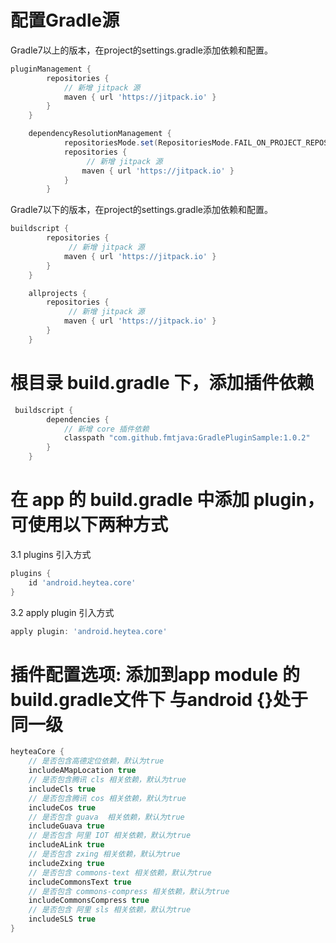 # 配置Gradle源
Gradle7以上的版本，在project的settings.gradle添加依赖和配置。
```groovy
pluginManagement {
        repositories {
            // 新增 jitpack 源
            maven { url 'https://jitpack.io' }
        }
    }

    dependencyResolutionManagement {
            repositoriesMode.set(RepositoriesMode.FAIL_ON_PROJECT_REPOS)
            repositories {
                 // 新增 jitpack 源
                maven { url 'https://jitpack.io' }
            }
        }
```
Gradle7以下的版本，在project的settings.gradle添加依赖和配置。
```groovy
buildscript {
        repositories {
             // 新增 jitpack 源
            maven { url 'https://jitpack.io' }
        }
    }

    allprojects {
        repositories {
             // 新增 jitpack 源
            maven { url 'https://jitpack.io' }
        }
    }
```
# 根目录 build.gradle 下，添加插件依赖
```groovy
 buildscript {
        dependencies {
            // 新增 core 插件依赖
            classpath "com.github.fmtjava:GradlePluginSample:1.0.2"
        }
    }
```
# 在 app 的 build.gradle 中添加 plugin，可使用以下两种方式
 3.1 plugins 引入方式
 ```groovy
plugins {
     id 'android.heytea.core'
}
```
3.2 apply plugin 引入方式
```groovy
apply plugin: 'android.heytea.core'
```
# 插件配置选项: 添加到app module 的build.gradle文件下 与android {}处于同一级
```groovy
heyteaCore {
    // 是否包含高德定位依赖，默认为true
    includeAMapLocation true
    // 是否包含腾讯 cls 相关依赖，默认为true
    includeCls true
    // 是否包含腾讯 cos 相关依赖，默认为true
    includeCos true
    // 是否包含 guava  相关依赖，默认为true
    includeGuava true
    // 是否包含 阿里 IOT 相关依赖，默认为true
    includeALink true
    // 是否包含 zxing 相关依赖，默认为true
    includeZxing true
    // 是否包含 commons-text 相关依赖，默认为true
    includeCommonsText true
    // 是否包含 commons-compress 相关依赖，默认为true
    includeCommonsCompress true
    // 是否包含 阿里 sls 相关依赖，默认为true
    includeSLS true
}
```

